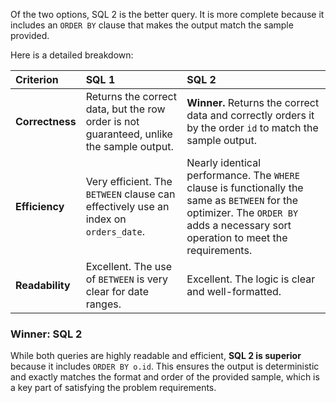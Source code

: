 Of the two options, SQL 2 is the better query. It is more complete because it includes an `ORDER BY` clause that makes the output match the sample provided.

Here is a detailed breakdown:

| Criterion | SQL 1 | SQL 2 |
| :--- | :--- | :--- |
| **Correctness** | Returns the correct data, but the row order is not guaranteed, unlike the sample output. | **Winner.** Returns the correct data and correctly orders it by the order `id` to match the sample output. |
| **Efficiency** | Very efficient. The `BETWEEN` clause can effectively use an index on `orders_date`. | Nearly identical performance. The `WHERE` clause is functionally the same as `BETWEEN` for the optimizer. The `ORDER BY` adds a necessary sort operation to meet the requirements. |
| **Readability** | Excellent. The use of `BETWEEN` is very clear for date ranges. | Excellent. The logic is clear and well-formatted. |

### Winner: SQL 2

While both queries are highly readable and efficient, **SQL 2 is superior** because it includes `ORDER BY o.id`. This ensures the output is deterministic and exactly matches the format and order of the provided sample, which is a key part of satisfying the problem requirements.